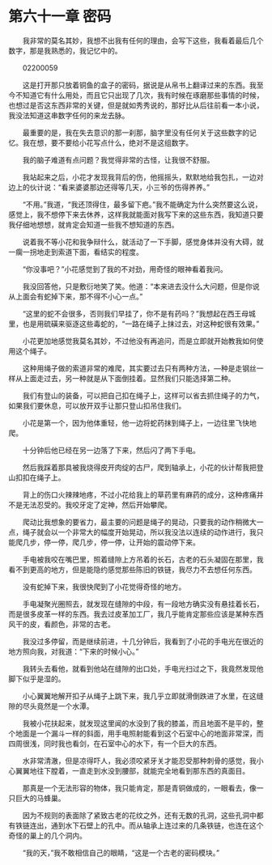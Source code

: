 # 第六十一章 密码


　　我非常的莫名其妙，我想不出我有任何的理由，会写下这些，我看着最后几个数字，那是我熟悉的，我记忆中的。

　　02200059

　　这是打开那只放着铜鱼的盒子的密码，据说是从帛书上翻译过来的东西。我至今不知道它有什么用处，而且它只出现了几次，我有时候在琢磨那些事情的时候，也想过是否这东西非常的关键，但是就如秀秀说的，那好比从后往前看一本小说，我没法知道这串数字任何的来龙去脉。

　　最重要的是，我在失去意识的那一刹那，脑字里没有任何关于这些数字的记忆。我在想，要不要给小花写点什么，绝对不是这组数字。

　　我的脑子难道有点问题？我觉得非常的古怪，让我很不舒服。

　　我站起来之后，小花才发现我背后的伤，他摇摇头，默默地给我包扎，一边对边上的伙计说：“看来婆婆那边还得等几天，小三爷的伤得养养。”

　　“不用。”我道，“我还顶得住，最多留下疤。”我不能确定为什么突然要这么说，感觉上，我不想停下来去休养，这样我就能面对我写下来的这些东西，我知道只要我仔细地想想，就肯定会知道一些我不想知道的东西。

　　说着我不等小花和我争辩什么，就活动了一下手脚，感觉身体并没有大碍，就一瘸一拐地走到索道下面，看结实的程度。

　　“你没事吧？”小花感觉到了我的不对劲，用奇怪的眼神看着我问。

　　我没回答他，只是敷衍地笑了笑。他道：“本来进去没什么大问题，但是你说从上面会有蛇掉下来，那不得不小心一点。”

　　“这里的蛇不会很多，否则我们早挂了，你不是有药吗？”我想起在西王母城里，也是用硫磺来驱逐这些毒蛇的，“一路在绳子上抹过去，对这种蛇很有效果。”

　　小花更加地感觉我莫名其妙，不过他没有再追问，而是立即就开始教我如何使用这个绳子。

　　这种用绳子做的索道非常的难爬，其实要过去只有两种方法，—种是走钢丝一样从上面走过去，另一种就是从下面倒挂着。显然我们只能选择第二种。

　　我们有登山的装备，可以把自己扣在绳子上，这样可以省去抓住绳子的力气，如果我们要休息，可以放开双手让那只登山扣吊住我们。

　　小花是第一个，因为他体重轻，他一边将蛇药抹到绳子上，一边往里飞快地爬。

　　十分钟后他已经在另一边落了下来，然后闪了两下手电。

　　然后我踩着那具被我烧得皮开肉绽的古尸，爬到轴承上，小花的伙计帮我把登山扣扣在绳子上。

　　背上的伤口火辣辣地疼，不过小花给我上的草药里有麻药的成分，这种疼痛并不是无法忍受的。我咬牙定了定神，然后开始攀爬。

　　爬动比我想象的要省力，最主要的问题是绳子的晃动，只要我的动作稍微大一点，绳子就会以一个非常大的幅度开始晃动，所以我没法以连续的动作进行，我只能爬几步，停一停，爬几步，停一停，让开始的震动停下来。

　　手电被我咬在嘴巴里，照着缝隙上方吊着的长石，古老的石头凝固在那里，我看不到更高的地方，但是能隐约感觉那些陈旧的铁链，我尽力不去想任何东西。

　　没有蛇掉下来，我很快爬到了小花觉得奇怪的地方。

　　手电凝聚光圈照去，就发现在缝隙的中段，有一段地方确实没有悬挂着长石，而是很多皮革一样的东西。我去过皮革加工厂，我几乎能肯定那些应该是某种东西风干的皮，看颜色，非常的古老。

　　我没过多停留，而是继续前进，十几分钟后，我看到了小花的手电光在很近的地方照向我，对我道：“下来的时候小心。”

　　我转头去看他，就看到他站在缝隙的出口处，手电光扫过之下，我竟然发现他脚下似乎是湿的。

　　小心翼翼地解开扣子从绳子上跳下来，我几乎立即就滑倒跌进了水里，在这缝隙的尽头竟然是一个水潭。

　　我被小花扶起来，就发现这里闻的水没到了我的膝盖，而且地面不是平的，整个地面是一个漏斗一样的斜面，用手电照射能看到这个石室中心的地面非常深，而四周很浅，同时我也看剑，在石室中心的水下，有一个巨大的东西。

　　水非常清澈，但是凉得吓人，我必须咬紧牙关才能忍受那种刺骨的感觉，我小心翼翼地往下膛着，一直走到水没到腰部，就能完全地看到那东西的真面目。

　　那真是一个无法形容的物体，我只能肯定，那是青铜做成的，一眼看去，像一只巨大的马蜂巢。

　　因为不规则的表面除了紧致古老的花纹之外，还有无数的孔洞，这些孔洞中都有铁链连出，通到水下石壁上的孔中。而从轴承上连过来的几条铁链，也连在这个奇怪的巢上的几个洞内。

　　“我的天，”我不敢相信自己的眼睛，“这是一个古老的密码模块。”


